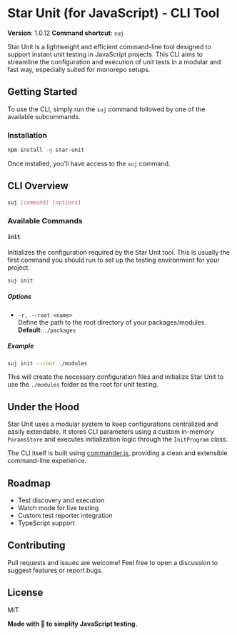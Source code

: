 # Star Unit (for JavaScript) - CLI Tool

**Version**: 1.0.12
**Command shortcut**: `suj`

Star Unit is a lightweight and efficient command-line tool designed to support instant unit testing in JavaScript projects. This CLI aims to streamline the configuration and execution of unit tests in a modular and fast way, especially suited for monorepo setups.

## Getting Started

To use the CLI, simply run the `suj` command followed by one of the available subcommands.

### Installation

```bash
npm install -g star-unit
```

Once installed, you'll have access to the `suj` command.

## CLI Overview

```bash
suj [command] [options]
```

### Available Commands

#### `init`

Initializes the configuration required by the Star Unit tool. This is usually the first command you should run to set up the testing environment for your project.

```bash
suj init
```

##### Options

- `-r, --root <name>`  
  Define the path to the root directory of your packages/modules.  
  **Default**: `./packages`

##### Example

```bash
suj init --root ./modules
```

This will create the necessary configuration files and initialize Star Unit to use the `./modules` folder as the root for unit testing.

## Under the Hood

Star Unit uses a modular system to keep configurations centralized and easily extendable. It stores CLI parameters using a custom in-memory `ParamsStore` and executes initialization logic through the `InitProgram` class.

The CLI itself is built using [commander.js](https://github.com/tj/commander.js), providing a clean and extensible command-line experience.

## Roadmap

- Test discovery and execution
- Watch mode for live testing
- Custom test reporter integration
- TypeScript support

## Contributing

Pull requests and issues are welcome! Feel free to open a discussion to suggest features or report bugs.

## License

MIT

**Made with 💛 to simplify JavaScript testing.**
